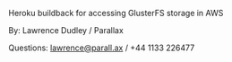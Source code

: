 Heroku buildback for accessing GlusterFS storage in AWS

By: Lawrence Dudley / Parallax

Questions: lawrence@parall.ax / +44 1133 226477